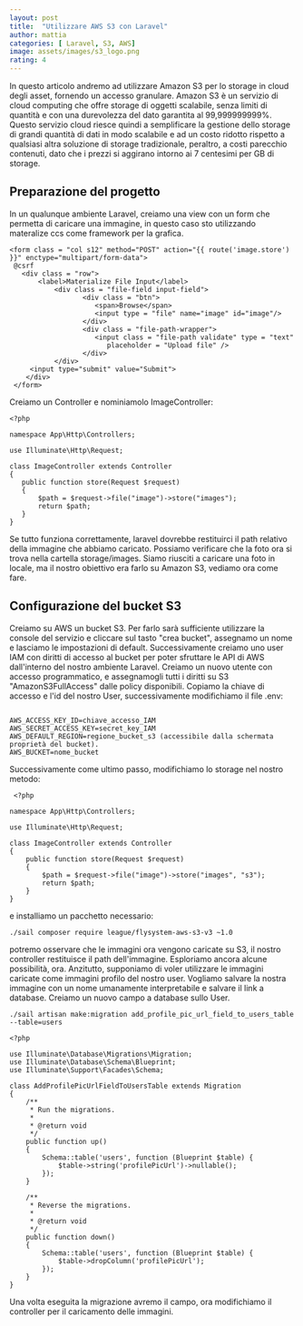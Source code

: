 ```yaml
---
layout: post
title:  "Utilizzare AWS S3 con Laravel"
author: mattia
categories: [ Laravel, S3, AWS]
image: assets/images/s3_logo.png
rating: 4
---
```


In questo articolo andremo ad utilizzare Amazon S3 per lo storage in cloud degli asset, fornendo un accesso granulare. Amazon S3 è un servizio di 
cloud computing che offre storage di oggetti scalabile, senza limiti di quantità e con una durevolezza del dato garantita al 99,999999999%.
Questo servizio cloud riesce quindi a semplificare la gestione dello storage di grandi quantità di dati in modo scalabile e ad un costo 
ridotto rispetto a qualsiasi altra soluzione di storage tradizionale, peraltro, a costi parecchio contenuti, dato che i prezzi si aggirano intorno ai 7 centesimi per GB di storage.

## Preparazione del progetto

In un qualunque ambiente Laravel, creiamo una view con un form che permetta di caricare una immagine, in questo caso sto utilizzando materalize ccs come framework per la grafica.

```
<form class = "col s12" method="POST" action="{{ route('image.store') }}" enctype="multipart/form-data">
 @csrf
   <div class = "row">
       <label>Materialize File Input</label>
           <div class = "file-field input-field">
                  <div class = "btn">
                     <span>Browse</span>
                     <input type = "file" name="image" id="image"/>
                  </div>
                  <div class = "file-path-wrapper">
                     <input class = "file-path validate" type = "text"
                        placeholder = "Upload file" />
                  </div>
           </div>
     <input type="submit" value="Submit">
    </div>
 </form>
 ```
 
 Creiamo un Controller e nominiamolo ImageController:
 
 ```
 <?php

namespace App\Http\Controllers;

use Illuminate\Http\Request;

class ImageController extends Controller
{
    public function store(Request $request)
    {
        $path = $request->file("image")->store("images");
        return $path;
    }
}
```

Se tutto funziona correttamente, laravel dovrebbe restituirci il path relativo della immagine che abbiamo caricato. Possiamo verificare che la foto ora si trova nella cartella storage/images. Siamo riusciti a caricare una foto in locale, ma il nostro obiettivo era farlo su Amazon S3, vediamo ora come fare.


## Configurazione del bucket S3

Creiamo su AWS un bucket S3. Per farlo sarà sufficiente utilizzare la console del servizio e cliccare sul tasto "crea bucket", assegnamo un nome e lasciamo le impostazioni di default. Successivamente creiamo uno user IAM con diritti di accesso al bucket per poter sfruttare le API di AWS dall'interno del nostro ambiente Laravel. Creiamo un nuovo utente con accesso programmatico, e assegnamogli tutti i diritti su S3 "AmazonS3FullAccess" dalle policy disponibili. Copiamo la chiave di accesso e l'id del nostro User, successivamente modifichiamo il file .env:
```

AWS_ACCESS_KEY_ID=chiave_accesso_IAM
AWS_SECRET_ACCESS_KEY=secret_key_IAM
AWS_DEFAULT_REGION=regione_bucket_s3 (accessibile dalla schermata proprietà del bucket).
AWS_BUCKET=nome_bucket
```

Successivamente come ultimo passo, modifichiamo lo storage nel nostro metodo:

```
 <?php

namespace App\Http\Controllers;

use Illuminate\Http\Request;

class ImageController extends Controller
{
    public function store(Request $request)
    {
        $path = $request->file("image")->store("images", "s3");
        return $path;
    }
}
```

e installiamo un pacchetto necessario:

```
./sail composer require league/flysystem-aws-s3-v3 ~1.0
```

potremo osservare che le immagini ora vengono caricate su S3, il nostro controller restituisce il path dell'immagine. Esploriamo ancora alcune possibilità, ora.
Anzitutto, supponiamo di voler utilizzare le immagini caricate come immagini profilo del nostro user. Vogliamo salvare la nostra immagine con un nome umanamente interpretabile e salvare il link a database. Creiamo un nuovo campo a database sullo User.

```
./sail artisan make:migration add_profile_pic_url_field_to_users_table --table=users
```

```
<?php

use Illuminate\Database\Migrations\Migration;
use Illuminate\Database\Schema\Blueprint;
use Illuminate\Support\Facades\Schema;

class AddProfilePicUrlFieldToUsersTable extends Migration
{
    /**
     * Run the migrations.
     *
     * @return void
     */
    public function up()
    {
        Schema::table('users', function (Blueprint $table) {
            $table->string('profilePicUrl')->nullable();
        });
    }

    /**
     * Reverse the migrations.
     *
     * @return void
     */
    public function down()
    {
        Schema::table('users', function (Blueprint $table) {
            $table->dropColumn('profilePicUrl');
        });
    }
}
```

Una volta eseguita la migrazione avremo il campo, ora modifichiamo il controller per il caricamento delle immagini.
